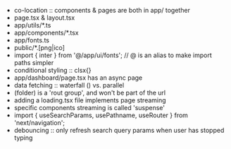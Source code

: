 - co-location :: components & pages are both in app/ together
- page.tsx & layout.tsx
- app/utils/*.ts
- app/components/*.tsx
- app/fonts.ts
- public/*.[png|ico]
- import { inter } from '@/app/ui/fonts'; // @ is an alias to make import paths simpler
- conditional styling :: clsx{}
- app/dashboard/page.tsx has an async page
- data fetching :: waterfall () vs. parallel
- (folder) is a 'rout group', and won't be part of the url
- adding a loading.tsx file implements page streaming
- specific components streaming is called 'suspense'
- import { useSearchParams, usePathname, useRouter } from 'next/navigation';
- debouncing :: only refresh search query params when user has stopped typing